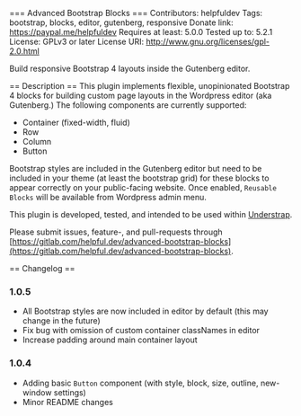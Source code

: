 === Advanced Bootstrap Blocks ===
Contributors: helpfuldev
Tags: bootstrap, blocks, editor, gutenberg, responsive
Donate link: https://paypal.me/helpfuldev
Requires at least: 5.0.0
Tested up to: 5.2.1
License: GPLv3 or later
License URI: http://www.gnu.org/licenses/gpl-2.0.html

Build responsive Bootstrap 4 layouts inside the Gutenberg editor. 


== Description ==
This plugin implements flexible, unopinionated Bootstrap 4 blocks for building custom page layouts in the Wordpress editor (aka Gutenberg.) The following components are currently supported: 

* Container (fixed-width, fluid)
* Row
* Column
* Button

Bootstrap styles are included in the Gutenberg editor but need to be included in your theme (at least the bootstrap grid) for these blocks to appear correctly on your public-facing website. Once enabled, `Reusable Blocks` will be available from Wordpress admin menu.

This plugin is developed, tested, and intended to be used within [Understrap](https://understrap.com/). 

Please submit issues, feature-, and pull-requests through [https://gitlab.com/helpful.dev/advanced-bootstrap-blocks](https://gitlab.com/helpful.dev/advanced-bootstrap-blocks). 

== Changelog ==

### 1.0.5
* All Bootstrap styles are now included in editor by default (this may change in the future)
* Fix bug with omission of custom container classNames in editor
* Increase padding around main container layout

### 1.0.4

* Adding basic `Button` component (with style, block, size, outline, new-window settings) 
* Minor README changes